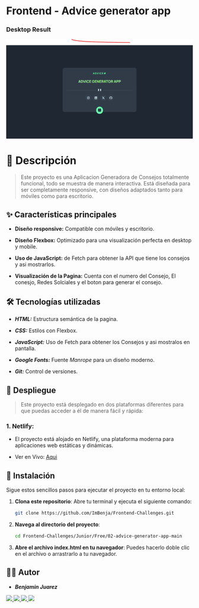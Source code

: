 # Frontend - Advice generator app

### Desktop Result

![Design preview](design/Results/Desktop-Result.png)

# 📝 Descripción

> Este proyecto es una Aplicacion Generadora de Consejos totalmente funcional, todo se muestra de manera interactiva. Está diseñada para ser completamente responsive, con diseños adaptados tanto para móviles como para escritorio.

## ✨ Características principales

- **Diseño responsive:** Compatible con móviles y escritorio.

- **Diseño Flexbox:** Optimizado para una visualización perfecta en desktop y mobile.

- **Uso de JavaScript:** de Fetch para obtener la API que tiene los consejos y asi mostrarlos.

- **Visualización de la Pagina:** Cuenta con el numero del Consejo, El conesjo, Redes Solciales y el boton para generar el consejo.

## 🛠️ Tecnologías utilizadas

- **_HTML:_** Estructura semántica de la pagina.

- **_CSS:_** Estilos con Flexbox.

- **_JavaScript:_** Uso de Fetch para obtener los Consejos y asi mostralos en pantalla.

- **_Google Fonts:_** Fuente _Manrope_ para un diseño moderno.

- **_Git:_** Control de versiones.

## 🚀 Despliegue

> Este proyecto está desplegado en dos plataformas diferentes para que puedas acceder a él de manera fácil y rápida:

### 1. Netlify:

- El proyecto está alojado en Netlify, una plataforma moderna para aplicaciones web estáticas y dinámicas.

- Ver en Vivo: [Aqui](https://adviceegenerator-app.netlify.app/)

## 🚀 Instalación

Sigue estos sencillos pasos para ejecutar el proyecto en tu entorno local:

1. **Clona este repositorio**:
   Abre tu terminal y ejecuta el siguiente comando:

   ```bash
   git clone https://github.com/ImBenja/Frontend-Challenges.git

   ```

2. **Navega al directorio del proyecto**:

   ```bash
   cd Frontend-Challenges/Junior/Free/02-advice-generator-app-main

   ```

3. **Abre el archivo index.html en tu navegador**:
   Puedes hacerlo doble clic en el archivo o arrastrarlo a tu navegador.

## 👨‍💻 Autor

- **_Benjamin Juarez_**

<a href= "https://www.instagram.com/benjajuarez1_/?hl=es">
    <img src="https://img.shields.io/badge/Instagram-%23E4405F.svg?style=for-the-badge&logo=Instagram&logoColor=white">
</a>
<a href="https://www.frontendmentor.io/profile/ImBenja">
  <img src="https://img.shields.io/badge/frontend mentor-%23111011.svg?style=for-the-badge&logo=frontendmentor&logoColor=white">
</a>
<a href="https://x.com/benjajuarez_2">
   <img src="https://img.shields.io/badge/X-%23000.svg?style=for-the-badge&logo=X&logoColor=white">
</a>
<a href="https://www.linkedin.com/in/benjam%C3%ADn-ju%C3%A1rez-b712592b8/">
	<img src="https://img.shields.io/badge/linkedin-%230077B5.svg?style=for-the-badge&logo=linkedin&logoColor=white">
</a>
